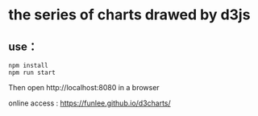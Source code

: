 # the series of charts drawed by d3js


## use：
    npm install
    npm run start

Then open http://localhost:8080 in a browser

online access : https://funlee.github.io/d3charts/
